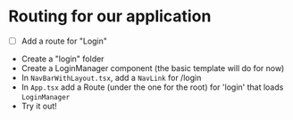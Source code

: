 # Routing for our application

- [ ] Add a route for "Login"
- Create a "login" folder
- Create a LoginManager component (the basic template will do for now)
- In `NavBarWithLayout.tsx`, add a `NavLink` for /login
- In `App.tsx` add a Route (under the one for the root) for 'login' that loads `LoginManager`
- Try it out!
